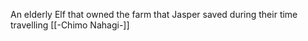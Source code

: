 An elderly Elf that owned the farm that Jasper saved during their time travelling [[-Chimo Nahagi-]]

